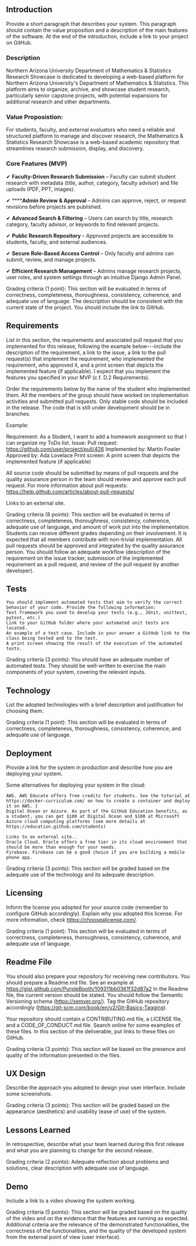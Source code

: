 ## Introduction

Provide a short paragraph that describes your system. This paragraph should contain the value proposition and a description of the main features of the software. At the end of the introduction, include a link to your project on GitHub.

### Description
Northern Arizona University Department of Mathematics & Statistics Research Showcase is dedicated to developing a web-based platform for Northern Arizona University's Department of Mathematics & Statistics. This platform aims to organize, archive, and showcase student research, particularly senior capstone projects, with potential expansions for additional research and other departments.

### Value Proposistion: 
For students, faculty, and external evaluators who need a reliable and structured platform to manage and discover research, the Mathematics & Statistics Research Showcase is a web-based academic repository that streamlines research submission, display, and discovery.

### Core Features (MVP)
✔ **Faculty-Driven Research Submission** – Faculty can submit student research with metadata (title, author, category, faculty advisor) and file uploads (PDF, PPT, images).

✔ ******Admin Review & Approval** – Admins can approve, reject, or request revisions before projects are published.

✔ **Advanced Search & Filtering** – Users can search by title, research category, faculty advisor, or keywords to find relevant projects.

✔ **Public Research Repository** – Approved projects are accessible to students, faculty, and external audiences.

✔ **Secure Role-Based Access Control** – Only faculty and admins can submit, review, and manage projects.

✔ **Efficient Research Management** – Admins manage research projects, user roles, and system settings through an intuitive Django Admin Panel.


Grading criteria (1 point): This section will be evaluated in terms of correctness, completeness, thoroughness, consistency, coherence, and adequate use of language. The description should be consistent with the current state of the project. You should include the link to GitHub.

## Requirements

List in this section, the requirements and associated pull request that you implemented for this release, following the example below---include the description of the requirement, a link to the issue, a link to the pull request(s) that implement the requirement, who implemented the requirement, who approved it, and a print screen that depicts the implemented feature (if applicable). I expect that you implement the features you specified in your MVP (c.f. D.2 Requirements). 

Order the requirements below by the name of the student who implemented them. All the members of the group should have worked on implementation activities and submitted pull requests. Only stable code should be included in the release. The code that is still under development should be in branches.

Example:

Requirement: As a Student, I want to add a homework assignment so that I can organize my ToDo list.
Issue: <link to your GitHub issue>
Pull request: https://github.com/user/project/pull/426
Implemented by: Martin Fowler
Approved by: Ada Lovelace
Print screen: A print screen that depicts the implemented feature (if applicable)

All source code should be submitted by means of pull requests and the quality assurance person in the team should review and approve each pull request. For more information about pull requests:
https://help.github.com/articles/about-pull-requests/

Links to an external site.

Grading criteria (8 points): This section will be evaluated in terms of correctness, completeness, thoroughness, consistency, coherence, adequate use of language, and amount of work put into the implementation. Students can receive different grades depending on their involvement. It is expected that all members contribute with non-trivial implementation. All pull requests should be approved and integrated by the quality assurance person. You should follow an adequate workflow (description of the requirement on the issue tracker, submission of the implemented requirement as a pull request, and review of the pull request by another developer). 

## Tests

    You should implement automated tests that aim to verify the correct behavior of your code. Provide the following information:
    Test framework you used to develop your tests (e.g., JUnit, unittest, pytest, etc.)
    Link to your GitHub folder where your automated unit tests are located.
    An example of a test case. Include in your answer a GitHub link to the class being tested and to the test.
    A print screen showing the result of the execution of the automated tests. 

Grading criteria (3 points): You should have an adequate number of automated tests. They should be well-written to exercise the main components of your system, covering the relevant inputs.

## Technology

List the adopted technologies with a brief description and justification for choosing them.

Grading criteria (1 point): This section will be evaluated in terms of correctness, completeness, thoroughness, consistency, coherence, and adequate use of language.

## Deployment

Provide a link for the system in production and describe how you are deploying your system. 

Some alternatives for deploying your system in the cloud:

    AWS. AWS Educate offers free credits for students. See the tutorial at https://docker-curriculum.com/ on how to create a container and deploy it on AWS. ]
    Digital Ocean or Azzure. As part of the GitHub Education benefits, as a student, you can get $100 at Digital Ocean and $100 at Microsoft Azzure cloud computing platforms (see more details at https://education.github.com/students) 

    Links to an external site..
    Oracle Cloud. Oracle offers a free tier in its cloud environment that should be more than enough for your needs.
    Firebase. Firebase can be a good choice if you are building a mobile phone app.

Grading criteria (3 points): This section will be graded based on the adequate use of the technology and its adequate description.

## Licensing

Inform the license you adopted for your source code (remember to configure GitHub accordingly). Explain why you adopted this license. For more information, check https://choosealicense.com/.

Grading criteria (1 point): This section will be evaluated in terms of correctness, completeness, thoroughness, consistency, coherence, and adequate use of language.

## Readme File

You should also prepare your repository for receiving new contributors. You should prepare a Readme.md file. See an example at https://gist.github.com/PurpleBooth/109311bb0361f32d87a2   In the Readme file, the current version should be stated. You should follow the Semantic Versioning schema (https://semver.org/). Tag the GitHub repository accordingly (https://git-scm.com/book/en/v2/Git-Basics-Tagging). 

Your repository should contain a CONTRIBUTING.md file, a LICENSE file, and a CODE_OF_CONDUCT.md file. Search online for some examples of these files. In this section of the deliverable, put links to these files on GitHub.

Grading criteria (3 points): This section will be based on the presence and quality of the information presented in the files.

## UX Design

Describe the approach you adopted to design your user interface. Include some screenshots.

Grading criteria (3 points): This section will be graded based on the appearance (aesthetics) and usability (ease of use) of the system.

## Lessons Learned

In retrospective, describe what your team learned during this first release and what you are planning to change for the second release. 

Grading criteria (2 points): Adequate reflection about problems and solutions, clear description with adequate use of language. 

## Demo

Include a link to a video showing the system working.

Grading criteria (5 points): This section will be graded based on the quality of the video and on the evidence that the features are running as expected. Additional criteria are the relevance of the demonstrated functionalities, the correctness of the functionalities, and the quality of the developed system from the external point of view (user interface).